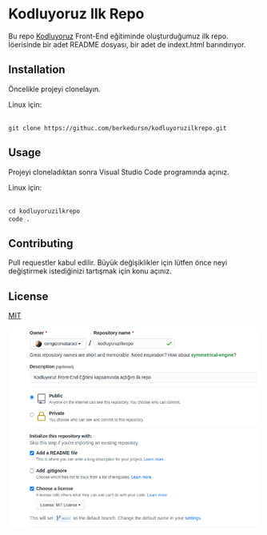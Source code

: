 # Kodluyoruz Ilk Repo

Bu repo [Kodluyoruz](https://www.kodluyoruz.org/) Front-End eğitiminde oluşturduğumuz ilk repo. İöerisinde bir adet README dosyası, bir adet de indext.html barındırıyor.

## Installation

Öncelikle projeyi clonelayın.

Linux için: 
```

git clone https://githuc.com/berkedursn/kodluyoruzilkrepo.git

```

## Usage


Projeyi cloneladıktan sonra Visual Studio Code programında açınız.

Linux için:

```

cd kodluyoruzilkrepo
code .

```

## Contributing


Pull requestler kabul edilir. Büyük değişiklikler için lütfen önce neyi değiştirmek istediğinizi tartışmak için konu açınız.

## License 


[MIT](https://choosealicense.com/licenses/mit/)

![Image](https://raw.githubusercontent.com/Kodluyoruz/taskforce/main/git/odev1/figures/github.png)

